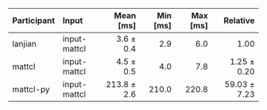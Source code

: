 | Participant | Input | Mean [ms] | Min [ms] | Max [ms] | Relative |
|:---|:---|---:|---:|---:|---:|
| lanjian | input-mattcl | 3.6 ± 0.4 | 2.9 | 6.0 | 1.00 |
| mattcl | input-mattcl | 4.5 ± 0.5 | 4.0 | 7.8 | 1.25 ± 0.20 |
| mattcl-py | input-mattcl | 213.8 ± 2.6 | 210.0 | 220.8 | 59.03 ± 7.23 |
